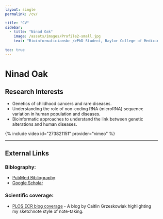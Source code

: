 ```yaml
---
layout: single
permalink: /cv/

title: "CV"
sidebar:
  - title: "Ninad Oak"
    image: /assets/images/Profile2-small.jpg
    text: "Bioinformatician<br />PhD Student, Baylor College of Medicine<br />MS, University of Pune"
  
toc: true
---
```



Ninad Oak
============

## Research Interests

- Genetics of childhood cancers and rare diseases.
- Understanding the role of non-coding RNA (microRNA) sequence variation in human population and diseases.
- Bioinformatic approaches to understand the link between genetic alterations and human diseases.


{% include video id="273821151" provider="vimeo" %}

---

## External Links

### Biblography:

- [PubMed Bibliography](https://www.ncbi.nlm.nih.gov/sites/myncbi/1jQDtZLm9on5T/bibliography/40122621/public/?sort=date&direction=ascending)
- [Google Scholar](https://scholar.google.com/citations?user=oE-Da48AAAAJ&hl=en)


### Scientific coverage:

- [PLOS ECR blog coverage](http://blogs.plos.org/thestudentblog/2017/01/31/the-art-of-selling-science-presenting-an-engaging-scientific-talk/) - A blog by Caitlin Grzeskowiak highlighting my sketchnote style of note-taking.

